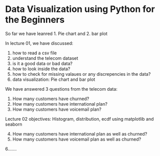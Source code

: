 # Data Visualization using Python for the Beginners

So far we have leanred 1. Pie chart and 2. bar plot

In lecture 01, we have discussed:
1. how to read a csv file
2. understand the telecom dataset
3. is it a good data or bad data?
4. how to look inside the data?
5. how to check for missing valaues or any discrepencies in the data?
6. data visualization: Pie chart and bar plot

We have answered 3 questions from the telecom data:
1. How many customers have churned?
2. How many customers have international plan?
3. How many customers have voicemail plan?

Lecture 02 objectives:
Histogram, distribution, ecdf using matplotlib and seaborn

4. How many customers have international plan as well as churned?
5. How many customers have voicemail plan as well as churned?

6.......
